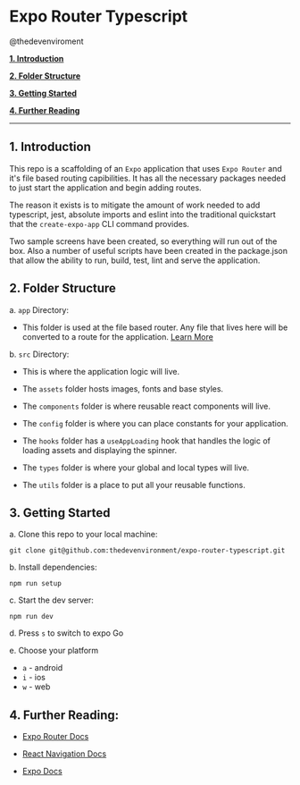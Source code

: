 # Expo Router Typescript

@thedevenviroment

[__1. Introduction__](#introduction)

[__2. Folder Structure__](#folder-structure)

[__3. Getting Started__](#getting-started)

[__4. Further Reading__](#further-reading)

---

<a name="#introduction"></a>
## 1. Introduction

This repo is a scaffolding of an `Expo` application that uses `Expo Router` and it's file based routing capibilities. It has all the necessary packages needed to just start the application and begin adding routes.  

The reason it exists is to mitigate the amount of work needed to add typescript, jest, absolute imports and eslint into the traditional quickstart that the `create-expo-app` CLI command provides. 

Two sample screens have been created, so everything will run out of the box. Also a number of useful scripts have been created in the package.json that allow the ability to run, build, test, lint and serve the application. 

<a name="#folder-structure"></a>
## 2. Folder Structure

a. `app` Directory:
- This folder is used at the file based router. Any file that lives here will be converted to a route for the application. [Learn More](https://expo.github.io/router/docs/)

b. `src` Directory:

- This is where the application logic will live. 

- The `assets` folder hosts images, fonts and base styles.

- The `components` folder is where reusable react components will live. 

- The `config` folder is where you can place constants for your application.

- The `hooks` folder has a `useAppLoading` hook that handles the logic of loading assets and displaying the spinner. 

- The `types` folder is where your global and local types will live.

- The `utils` folder is a place to put all your reusable functions.

<a name="#getting-started"></a>
## 3. Getting Started

a. Clone this repo to your local machine:
```
git clone git@github.com:thedevenvironment/expo-router-typescript.git
```

b. Install dependencies:
```
npm run setup
```

c. Start the dev server:
```
npm run dev
```

d. Press `s` to switch to expo Go

e. Choose your platform 
- `a` - android
- `i` - ios
- `w` - web

<a name="#further-reading"></a>
## 4. Further Reading:

- [Expo Router Docs](https://expo.github.io/router/docs/)

- [React Navigation Docs](https://reactnavigation.org/docs/getting-started)

- [Expo Docs](https://docs.expo.dev/tutorial/introduction/)
